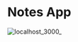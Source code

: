 # Notes App
![localhost_3000_](https://github.com/shyam-swaran/Notes/assets/124905276/67b79779-5a54-4351-8aab-e31665910f20)
